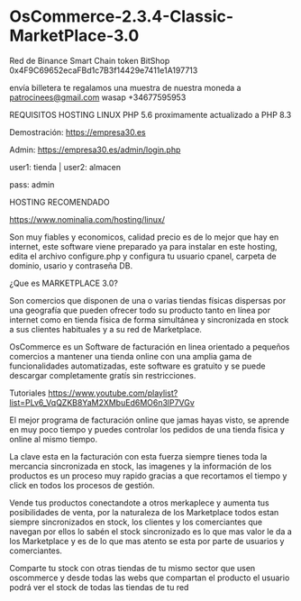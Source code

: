 # OsCommerce-2.3.4-Classic-MarketPlace-3.0

Red de Binance Smart Chain
token BitShop
0x4F9C69652ecaFBd1c7B3f14429e7411e1A197713


envía billetera te regalamos una muestra de nuestra moneda
a patrocinees@gmail.com
wasap +34677595953

REQUISITOS
HOSTING LINUX 
PHP 5.6 proximamente actualizado a PHP 8.3

Demostración: https://empresa30.es

Admin: https://empresa30.es/admin/login.php

user1: tienda | user2: almacen

pass: admin


HOSTING RECOMENDADO

https://www.nominalia.com/hosting/linux/

Son muy fiables y economicos, calidad precio es de lo mejor que hay en internet, este software viene preparado ya para instalar en este hosting, edita el archivo configure.php y configura tu usuario cpanel, carpeta de dominio, usario y contraseña DB.

¿Que es MARKETPLACE 3.0?

Son comercios que disponen de una o varias tiendas físicas dispersas por una geografía que pueden ofrecer todo su producto tanto en línea por internet como en tienda física de forma simultánea y sincronizada en stock a sus clientes habituales y a su red de Marketplace.

OsCommerce es un Software de facturación en linea orientado a pequeños comercios a mantener una tienda online con una amplia gama de funcionalidades automatizadas, este software es gratuito y se puede descargar completamente gratís sin restricciones.

Tutoriales
https://www.youtube.com/playlist?list=PLv6_VqQZKB8YaM2XMbuEd6MO6n3lP7VGv

El mejor programa de facturación online que jamas hayas visto, se aprende en muy poco tiempo y puedes controlar los pedidos de una tienda fisica y online al mismo tiempo.

La clave esta en la facturación con esta fuerza siempre tienes toda la mercancia sincronizada en stock, las imagenes y la información de los productos es un proceso muy rapido gracias a que recortamos el tiempo y click en todos los procesos de gestión.

Vende tus productos conectandote a otros merkaplece y aumenta tus posibilidades de venta, por la naturaleza de los Marketplace todos estan siempre sincronizados en stock, los clientes y los comerciantes que navegan por ellos lo sabén el stock sincronizado es lo que mas valor le da a los Marketplace y es de lo que mas atento se esta por parte de usuarios y comerciantes.

Comparte tu stock con otras tiendas de tu mismo sector que usen oscommerce y desde todas las webs que compartan el producto el usuario podrá ver el stock de todas las tiendas de tu red
